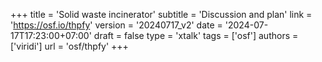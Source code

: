 +++
title = 'Solid waste incinerator'
subtitle = 'Discussion and plan'
link = 'https://osf.io/thpfy'
version = '20240717_v2'
date = '2024-07-17T17:23:00+07:00'
draft = false
type = 'xtalk'
tags = ['osf']
authors = ['viridi']
url = 'osf/thpfy'
+++
<!--more-->
